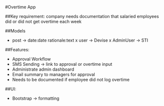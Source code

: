 #Overtime App

##Key requirement: company needs documentation that salaried employees did or did not get overtime each week

##Models
- post -> date:date rationale:text
x user -> Devise
x AdminUser -> STI

##Features:
- Approval Workflow 
- SMS Sending -> link to approval or overtime input
- Administrate admin dashboard
- Email summary to managers for approval
- Needs to be documented if employee did not log overtime

##UI:
- Bootstrap -> formatting